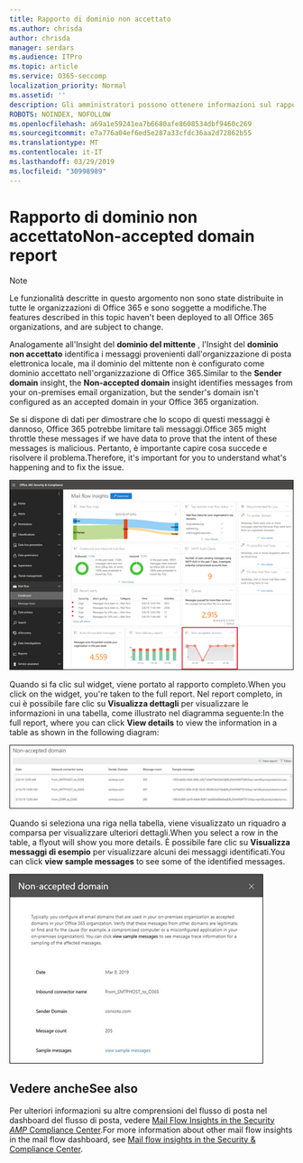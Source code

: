 ```yaml
---
title: Rapporto di dominio non accettato
ms.author: chrisda
author: chrisda
manager: serdars
ms.audience: ITPro
ms.topic: article
ms.service: O365-seccomp
localization_priority: Normal
ms.assetid: ''
description: Gli amministratori possono ottenere informazioni sul rapporto di dominio non accettato nel dashboard del flusso di posta elettronica nel centro sicurezza & Compliance.
ROBOTS: NOINDEX, NOFOLLOW
ms.openlocfilehash: a69a1e59241ea7b6680afe8608534dbf9460c269
ms.sourcegitcommit: e7a776a04ef6ed5e287a33cfdc36aa2d72862b55
ms.translationtype: MT
ms.contentlocale: it-IT
ms.lasthandoff: 03/29/2019
ms.locfileid: "30998989"
---
```

# <a name="non-accepted-domain-report"></a><span data-ttu-id="0fa1f-103">Rapporto di dominio non accettato</span><span class="sxs-lookup"><span data-stu-id="0fa1f-103">Non-accepted domain report</span></span>

> [!NOTE]
> <span data-ttu-id="0fa1f-104">Le funzionalità descritte in questo argomento non sono state distribuite in tutte le organizzazioni di Office 365 e sono soggette a modifiche.</span><span class="sxs-lookup"><span data-stu-id="0fa1f-104">The features described in this topic haven't been deployed to all Office 365 organizations, and are subject to change.</span></span>

<span data-ttu-id="0fa1f-105">Analogamente all'Insight del **dominio del mittente** , l'Insight del **dominio non accettato** identifica i messaggi provenienti dall'organizzazione di posta elettronica locale, ma il dominio del mittente non è configurato come dominio accettato nell'organizzazione di Office 365.</span><span class="sxs-lookup"><span data-stu-id="0fa1f-105">Similar to the **Sender domain** insight, the **Non-accepted domain** insight identifies messages from your on-premises email organization, but the sender's domain isn't configured as an accepted domain in your Office 365 organization.</span></span>

<span data-ttu-id="0fa1f-106">Se si dispone di dati per dimostrare che lo scopo di questi messaggi è dannoso, Office 365 potrebbe limitare tali messaggi.</span><span class="sxs-lookup"><span data-stu-id="0fa1f-106">Office 365 might throttle these messages if we have data to prove that the intent of these messages is malicious.</span></span> <span data-ttu-id="0fa1f-107">Pertanto, è importante capire cosa succede e risolvere il problema.</span><span class="sxs-lookup"><span data-stu-id="0fa1f-107">Therefore, it's important for you to understand what's happening and to fix the issue.</span></span>

![Il rapporto di dominio non accettato nel dashboard del flusso di posta elettronica nel centro sicurezza & Compliance](media/non-accepted-domain-report-selected.png)

<span data-ttu-id="0fa1f-109">Quando si fa clic sul widget, viene portato al rapporto completo.</span><span class="sxs-lookup"><span data-stu-id="0fa1f-109">When you click on the widget, you're taken to the full report.</span></span> <span data-ttu-id="0fa1f-110">Nel report completo, in cui è possibile fare clic su **Visualizza dettagli** per visualizzare le informazioni in una tabella, come illustrato nel diagramma seguente:</span><span class="sxs-lookup"><span data-stu-id="0fa1f-110">In the full report, where you can click **View details** to view the information in a table as shown in the following diagram:</span></span>

![Visualizzare la tabella dei dettagli nel rapporto di dominio non accettato](media/non-accepted-domain-report-view-details.png)

<span data-ttu-id="0fa1f-112">Quando si seleziona una riga nella tabella, viene visualizzato un riquadro a comparsa per visualizzare ulteriori dettagli.</span><span class="sxs-lookup"><span data-stu-id="0fa1f-112">When you select a row in the table, a flyout will show you more details.</span></span> <span data-ttu-id="0fa1f-113">È possibile fare clic su **Visualizza messaggi di esempio** per visualizzare alcuni dei messaggi identificati.</span><span class="sxs-lookup"><span data-stu-id="0fa1f-113">You can click **view sample messages** to see some of the identified messages.</span></span>

![Selezionare una riga nella tabella Details del rapporto di dominio non accettato](media/non-accepted-domain-report-select-row-in-table.png)

## <a name="see-also"></a><span data-ttu-id="0fa1f-115">Vedere anche</span><span class="sxs-lookup"><span data-stu-id="0fa1f-115">See also</span></span>

<span data-ttu-id="0fa1f-116">Per ulteriori informazioni su altre comprensioni del flusso di posta nel dashboard del flusso di posta, vedere [Mail Flow Insights in the Security _AMP_ Compliance Center](mail-flow-insights-v2.md).</span><span class="sxs-lookup"><span data-stu-id="0fa1f-116">For more information about other mail flow insights in the mail flow dashboard, see [Mail flow insights in the Security & Compliance Center](mail-flow-insights-v2.md).</span></span>
